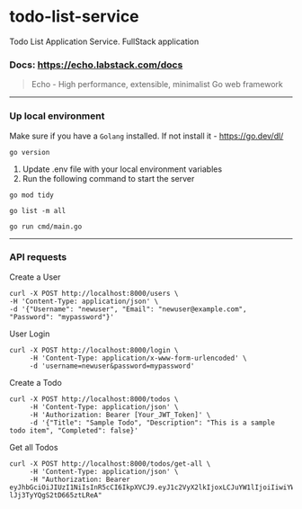 # todo-list-service

Todo List Application Service. FullStack application

### Docs: https://echo.labstack.com/docs

> Echo - High performance, extensible, minimalist Go web framework

---

### Up local environment

Make sure if you have a `Golang` installed. If not install it - https://go.dev/dl/

```shell
go version
```

1. Update .env file with your local environment variables
2. Run the following command to start the server

```shell
go mod tidy
```

```shell
go list -m all
```

```shell
go run cmd/main.go
```

---

### API requests

Create a User

```shell
curl -X POST http://localhost:8000/users \
-H 'Content-Type: application/json' \
-d '{"Username": "newuser", "Email": "newuser@example.com", "Password": "mypassword"}'
```

User Login

```shell
curl -X POST http://localhost:8000/login \
     -H 'Content-Type: application/x-www-form-urlencoded' \
     -d 'username=newuser&password=mypassword'
```

Create a Todo

```shell
curl -X POST http://localhost:8000/todos \
     -H 'Content-Type: application/json' \
     -H 'Authorization: Bearer [Your_JWT_Token]' \
     -d '{"Title": "Sample Todo", "Description": "This is a sample todo item", "Completed": false}'
```

Get all Todos

```shell
curl -X POST http://localhost:8000/todos/get-all \
     -H 'Content-Type: application/json' \
     -H "Authorization: Bearer eyJhbGciOiJIUzI1NiIsInR5cCI6IkpXVCJ9.eyJ1c2VyX2lkIjoxLCJuYW1lIjoiIiwiYWRtaW4iOmZhbHNlLCJzdWIiOiJuZXd1c2VyIn0.P8QU9JJt5IpB2DCJ5fyp-lJj3TyYQgS2tD665ztLReA"
```
